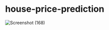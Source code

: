 # house-price-prediction
![Screenshot (168)](https://user-images.githubusercontent.com/80777510/228641896-5554178e-b362-4d0a-9932-aed4ddd5de08.png)
